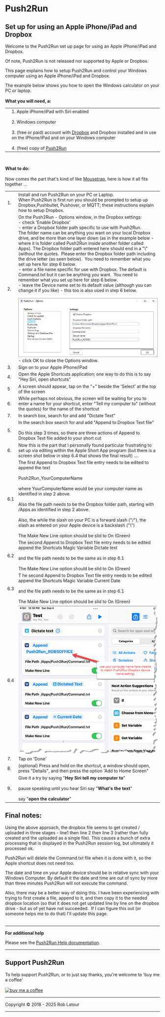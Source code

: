 # Push2Run
## Set up for using an Apple iPhone/iPad and Dropbox

Welcome to the Push2Run set up page for using an Apple iPhone/iPad and Dropbox.  
  
Of note, Push2Run is not released nor supported by Apple or Dropbox.  
  
This page explains how to setup Push2Run and control your Windows computer using an Apple iPhone/iPad and Dropbox.  
  
The example below shows you how to open the Windows calculator on your PC or laptop.  
   
**What you will need, a:**   

|     |     |
| --- | --- |
|     | 1\. Apple iPhone/iPad with Siri enabled  <br>  <br>2\. Windows computer  <br>  <br>3\. (free or paid) account with [Dropbox](https://www.dropbox.com/) and Dropbox installed and in use on the iPhone/iPad and on your Windows computer  <br>  <br>4\. (free) copy of [Push2Run](https://github.com/roblatour/Push2Run)  |

<br>

**What to do:**  
<br>
Now comes the part that's kind of like [Mousetrap](https://en.wikipedia.org/wiki/Mouse_Trap_(game)), here is how it all fits together ...  

|     |     |
| --- | --- |
| 1.  | Install and run Push2Run on your PC or Laptop.<br>When Push2Run is first run you should be prompted to setup up Dropbox,Pushbullet, Pushover, or MQTT; these instructions explain how to setup Dropbox. |
| 2.  | On the Push2Run - Options window, in the Dropbox settings: <br> \- check 'Enable Dropbox'<br>\- enter a Dropbox folder path specific to use with Push2Run.<br>The folder name can be anything you want on your local Dropbox drive, and be more than one layer down (as in the example below - where it is folder called Push2Run inside another folder called Apps). The Dropbox folder path entered here should end in a "\\" (without the quotes.  Please enter the Dropbox folder path including the drive letter (as seen below).  You need to remember what you set up here for step 6 below.<br> \- enter a file name specific for use with Dropbox. The default is Command.txt but it can be anything you want.  You need to remember what you set up here for step 6 below.<br>- leave the Device name set to its default value (although you can change it if you like) - this too is also used in step 6 below.<br><br>![Push2Run Pushbullet Options window](/images/optionsdropbox.jpg)<br>- click OK to close the Options window. |
| 3.  | Sign on to your Apple iPhone/iPad |
| 4.  | Open the Apple Shortcuts application; one way to do this is to say "Hey Siri, open shortcuts" |
| 5   | A screen should appear, tap on the "+" beside the 'Select' at the top of the screen |
| 6.  | While perhaps not obvious, the screen will be waiting for you to enter a name for your shortcut, enter "Tell my computer to" (without the quotes) for the name of the shortcut |
| 7.  | In search box, search for and add "Dictate Text" |
| 5.  | In the search box search for and add "Append to Dropbox Text file"  <br>  <br>Do this step 3 times, so there are three actions of Append to Dropbox Text file added to your short cut |
| 6.  | Now this is the part that I personally found particular frustrating to set up via editing within the Apple Short App program (but there is a screen shot below in step 6.4 that shows the final result) .... |
| 6.1 | The first Append to Dropbox Text file entry needs to be edited to append the text<br><br> Push2Run\_YourComputerName<br><br>where YourComputerName would be your computer name as identified in step 2 above.  <br>  <br>Also the file path needs to be the Dropbox folder path, starting with /Apps as identified in step 2 above.  <br>  <br>Also, the while the slash on your PC is a forward slash ("/"), the slash as entered on your Apple device is a backslash ("\\")<br><br>The Make New Line option should be slid to On (Green) |
| 6.2 | The second Append to Dropbox Text file entry needs to be edited append the Shortcuts Magic Variable Dictate text<br><br>and the file path needs to be the same as in step 6.1  <br>  <br>The Make New Line option should be slid to On (Green) |
| 6.3 | T he second Append to Dropbox Text file entry needs to be edited append the Shortcuts Magic Variable Current Date<br><br>and the file path needs to be the same as in step 6.1  <br>  <br>The Make New Line option should be slid to On (Green) |
| 6.4 | ![Apple Pushbullet settings](../images/AppleDropbox.jpg) |
| 7.  | Tap on 'Done' |
| 8.  | (optional) Press and hold on the shortcut, a window should open, press "Details", and then press the option 'Add to Home Screen" |
| 9.  | Give it a try by saying "**Hey Siri tell my computer to**"  <br>  <br>pause speaking until you hear Siri say "**What's the text**"  <br>  <br>say "**open the calculator**" |

## Final notes:  
  
Using the above approach, the dropbox file seems to get created / uploaded in three stages - line1 then line 2 then line 3 (rather than fully created and the uploaded as a single file). This causes a bunch of extra processing that is displayed in the Push2Run session log, but ultimately it processed ok.    
  
Push2Run will delete the Command.txt file when it is done with it, so the Apple shortcut does not need too.  
  
The date and time on your Apple device should be in relative sync with your Windows Computer. By default it the date and time are out of sync by more than three minutes Push2Run will not execute the command.  
  
  
Also, there may be a better way of doing this. I have been experiencing with trying to first create a file, append to it, and then copy it to the needed dropbox location (so that it does not get updated line by line on the dropbox drive - but as of yet have not succeeded.  If I can figure this out (or someone helps me to do that) I'll update this page.  
      
* * *
  
**For additional help**  
  
Please see the [Push2Run Help documentation](help_v4.9.1.0.md).

* * *
 ## Support Push2Run

 To help support Push2Run, or to just say thanks, you're welcome to 'buy me a coffee'<br><br>
[<img alt="buy me  a coffee" width="200px" src="https://cdn.buymeacoffee.com/buttons/v2/default-blue.png" />](https://www.buymeacoffee.com/roblatour)
* * *
Copyright © 2018 - 2025 Rob Latour
* * *